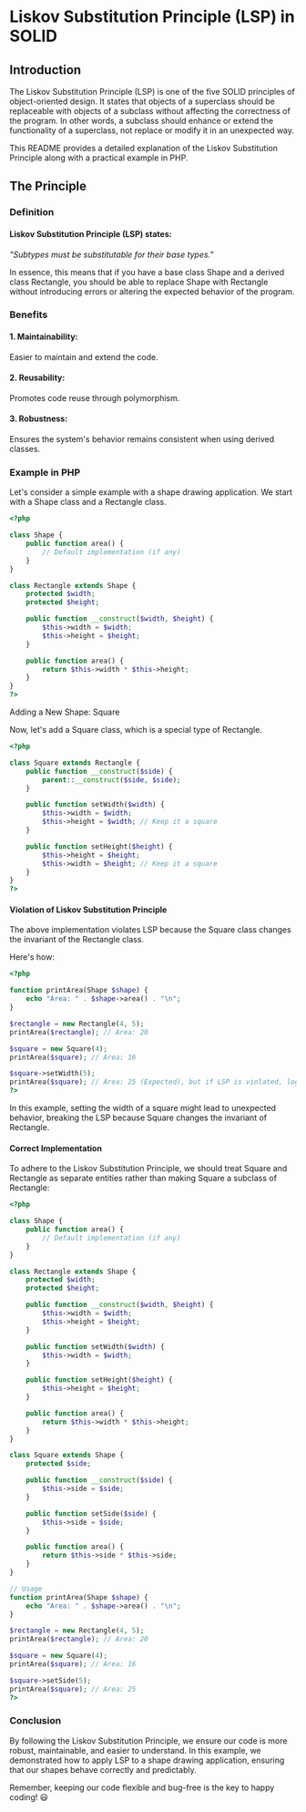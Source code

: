 # Liskov Substitution Principle (LSP) in SOLID
## Introduction
The Liskov Substitution Principle (LSP) is one of the five SOLID principles of object-oriented design. It states that objects of a superclass should be replaceable with objects of a subclass without affecting the correctness of the program. In other words, a subclass should enhance or extend the functionality of a superclass, not replace or modify it in an unexpected way.

This README provides a detailed explanation of the Liskov Substitution Principle along with a practical example in PHP.

## The Principle
### Definition
#### Liskov Substitution Principle (LSP) states:

_"Subtypes must be substitutable for their base types."_ 

In essence, this means that if you have a base class Shape and a derived class Rectangle, you should be able to replace Shape with Rectangle without introducing errors or altering the expected behavior of the program.

### Benefits
#### 1. Maintainability:
Easier to maintain and extend the code.
#### 2. Reusability: 
Promotes code reuse through polymorphism.
#### 3. Robustness: 
Ensures the system's behavior remains consistent when using derived classes.

### Example in PHP
Let's consider a simple example with a shape drawing application. We start with a Shape class and a Rectangle class.
```php
<?php

class Shape {
    public function area() {
        // Default implementation (if any)
    }
}

class Rectangle extends Shape {
    protected $width;
    protected $height;

    public function __construct($width, $height) {
        $this->width = $width;
        $this->height = $height;
    }

    public function area() {
        return $this->width * $this->height;
    }
}
?>
```

Adding a New Shape: Square

Now, let's add a Square class, which is a special type of Rectangle.

```php
<?php

class Square extends Rectangle {
    public function __construct($side) {
        parent::__construct($side, $side);
    }

    public function setWidth($width) {
        $this->width = $width;
        $this->height = $width; // Keep it a square
    }

    public function setHeight($height) {
        $this->height = $height;
        $this->width = $height; // Keep it a square
    }
}
?>
```

#### Violation of Liskov Substitution Principle
The above implementation violates LSP because the Square class changes the invariant of the Rectangle class.

Here's how:

```php
<?php

function printArea(Shape $shape) {
    echo "Area: " . $shape->area() . "\n";
}

$rectangle = new Rectangle(4, 5);
printArea($rectangle); // Area: 20

$square = new Square(4);
printArea($square); // Area: 16

$square->setWidth(5);
printArea($square); // Area: 25 (Expected), but if LSP is violated, logic may break
?>
```

In this example, setting the width of a square might lead to unexpected behavior, breaking the LSP because Square changes the invariant of Rectangle.

#### Correct Implementation
To adhere to the Liskov Substitution Principle, we should treat Square and Rectangle as separate entities rather than making Square a subclass of Rectangle:

```php
<?php

class Shape {
    public function area() {
        // Default implementation (if any)
    }
}

class Rectangle extends Shape {
    protected $width;
    protected $height;

    public function __construct($width, $height) {
        $this->width = $width;
        $this->height = $height;
    }

    public function setWidth($width) {
        $this->width = $width;
    }

    public function setHeight($height) {
        $this->height = $height;
    }

    public function area() {
        return $this->width * $this->height;
    }
}

class Square extends Shape {
    protected $side;

    public function __construct($side) {
        $this->side = $side;
    }

    public function setSide($side) {
        $this->side = $side;
    }

    public function area() {
        return $this->side * $this->side;
    }
}

// Usage
function printArea(Shape $shape) {
    echo "Area: " . $shape->area() . "\n";
}

$rectangle = new Rectangle(4, 5);
printArea($rectangle); // Area: 20

$square = new Square(4);
printArea($square); // Area: 16

$square->setSide(5);
printArea($square); // Area: 25
?>
```

### Conclusion
By following the Liskov Substitution Principle, we ensure our code is more robust, maintainable, and easier to understand. In this example, we demonstrated how to apply LSP to a shape drawing application, ensuring that our shapes behave correctly and predictably.

Remember, keeping our code flexible and bug-free is the key to happy coding! 😃